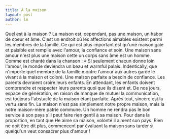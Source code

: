 ```yaml
---
title: À la maison 
layout: post
author: lm
---
```

<p>Quel est à la maison ? La maison est, cependant, pas une maison, un habor de coeur et âme. C&#39;est un endroit où les affections aimables existent parmi les membres de la famille. Ce qui est plus important est qu&#39;une maison gaie et paisible est remplie avec l&#39;amour, la confiance et soin. Une maison sans amour n&#39;est plus une maison cette un corps sans âme est un homme. Comme est chanté dans la chanson : « Si seulement chacun donne loin l&#39;amour, le monde deviendra un beau et warmful palais. Indentically, que n&#39;importe quel membre de la famille montre l&#39;amour aux autres garde le vivant à la maison et coloré. Une maison parfaite a besoin de confiance. Les parents devraient croire leurs enfants. En attendant, les enfants doivent comprendre et respecter leurs parents quoi que ils disent et. De nos jours, espace de génération, en raison de manque de mutuel la communication, est toujours l&#39;abstacle de la maison étant parfaite. Après tout, sincère est la vertu sans fin. La maison n&#39;est pas simplement notre propre maison, mais la notre maison-mère patrie commune. Un homme ne rendra pas le bon service à son pays s&#39;il peut faire rien gentil à sa maison. Pour dans la proportion, en tant que He aime sa maison, volonté il aiment son pays. Rien ne doit être dit plus, commencent par évaluant la maison sans tarder si quelqu&#39;un veut consacrer plus d&#39;amour ! </p>
